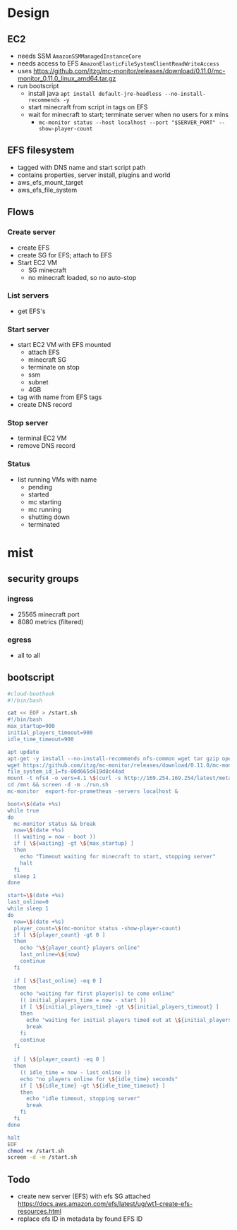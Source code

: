 # Design
## EC2
* needs SSM `AmazonSSMManagedInstanceCore`
* needs access to EFS `AmazonElasticFileSystemClientReadWriteAccess`
* uses https://github.com/itzg/mc-monitor/releases/download/0.11.0/mc-monitor_0.11.0_linux_amd64.tar.gz
* run bootscript
  * install java `apt install default-jre-headless --no-install-recommends -y`
  * start minecraft from script in tags on EFS
  * wait for minecraft to start; terminate server when no users for x mins
    * `mc-monitor status --host localhost --port "$SERVER_PORT" --show-player-count`

## EFS filesystem
* tagged with DNS name and start script path
* contains properties, server install, plugins and world
* aws_efs_mount_target
* aws_efs_file_system

## Flows
### Create server
* create EFS
* create SG for EFS; attach to EFS
* Start EC2 VM
  * SG minecraft
  * no minecraft loaded, so no auto-stop

### List servers
* get EFS's

### Start server
* start EC2 VM with EFS mounted
  * attach EFS
  * minecraft SG
  * terminate on stop
  * ssm
  * subnet
  * 4GB
* tag with name from EFS tags
* create DNS record

### Stop server
* terminal EC2 VM
* remove DNS record

### Status
* list running VMs with name
  * pending
  * started
  * mc starting
  * mc running
  * shutting down
  * terminated


# mist
## security groups
### ingress
* 25565 minecraft port
* 8080 metrics (filtered)

### egress
* all to all

## bootscript
```bash
#cloud-boothook
#!/bin/bash

cat << EOF > /start.sh
#!/bin/bash
max_startup=900
initial_players_timeout=900
idle_time_timeout=900

apt update
apt-get -y install --no-install-recommends nfs-common wget tar gzip openjdk-19-jre-headless screen
wget https://github.com/itzg/mc-monitor/releases/download/0.11.0/mc-monitor_0.11.0_linux_amd64.tar.gz -O - | tar xzvf - -C /usr/local/bin/
file_system_id_1=fs-00d665d419d8c44ad
mount -t nfs4 -o vers=4.1 \$(curl -s http://169.254.169.254/latest/meta-data/placement/availability-zone).\${file_system_id_1}.efs.\$(curl -s http://169.254.169.254/latest/dynamic/instance-identity/document|grep region|awk -F\" '{print \$4}').amazonaws.com:/ /mnt
cd /mnt && screen -d -m ./run.sh 
mc-monitor  export-for-prometheus -servers localhost &

boot=\$(date +%s)
while true
do 
  mc-monitor status && break
  now=\$(date +%s)
  (( waiting = now - boot ))
  if [ \${waiting} -gt \${max_startup} ]
  then
    echo "Timeout waiting for minecraft to start, stopping server"
    halt
  fi
  sleep 1
done

start=\$(date +%s)
last_online=0
while sleep 1
do
  now=\$(date +%s)
  player_count=\$(mc-monitor status -show-player-count)
  if [ \${player_count} -gt 0 ]
  then
    echo "\${player_count} players online"
    last_online=\${now}
    continue 
  fi 
  
  if [ \${last_online} -eq 0 ]
  then
    echo "waiting for first player(s) to come online"
    (( initial_players_time = now - start ))
    if [ \${initial_players_time} -gt \${initial_players_timeout} ]
    then
      echo "waiting for initial players timed out at \${initial_players_time} seconds"
      break
    fi
    continue 
  fi
  
  if [ \${player_count} -eq 0 ]
  then
    (( idle_time = now - last_online ))
    echo "no players online for \${idle_time} seconds"
    if [ \${idle_time} -gt \${idle_time_timeout} ]
    then
      echo "idle timeout, stopping server"
      break
    fi
  fi
done

halt
EOF
chmod +x /start.sh
screen -d -m /start.sh

```

## Todo
* create new server (EFS) with efs SG attached https://docs.aws.amazon.com/efs/latest/ug/wt1-create-efs-resources.html
* replace efs ID in metadata by found EFS ID